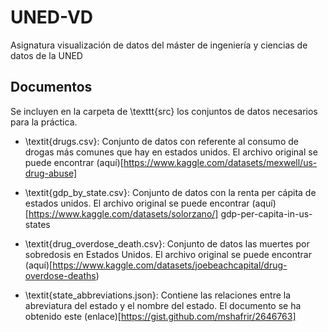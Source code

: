 # UNED-VD
Asignatura visualización de datos del máster de ingeniería y ciencias de datos de la UNED

## Documentos
Se incluyen en la carpeta de \texttt{src} los conjuntos de datos necesarios para la práctica.

* \textit{drugs.csv}: Conjunto de datos con referente al consumo de drogas más comunes que hay en estados unidos. El archivo original se puede encontrar (aquí)[https://www.kaggle.com/datasets/mexwell/us-drug-abuse]
* \textit{gdp_by_state.csv}: Conjunto de datos con la renta per cápita de estados unidos. El archivo original se puede encontrar (aquí)[https://www.kaggle.com/datasets/solorzano/]
gdp-per-capita-in-us-states
* \textit{drug_overdose_death.csv}: Conjunto de datos las muertes por sobredosis en Estados Unidos. El archivo original se puede encontrar (aquí)[https://www.kaggle.com/datasets/joebeachcapital/drug-overdose-deaths)

* \textit{state_abbreviations.json}: Contiene las relaciones entre la abreviatura del estado y el nombre del estado. El documento se ha obtenido este (enlace)[https://gist.github.com/mshafrir/2646763]